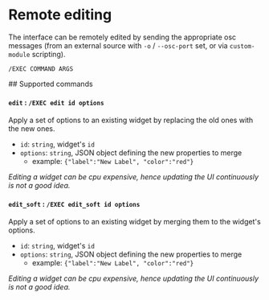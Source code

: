 # Remote editing

The interface can be remotely edited by sending the appropriate osc messages (from an external source with `-o` / `--osc-port` set, or via `custom-module` scripting).

```
/EXEC COMMAND ARGS
```

## Supported commands

#### `edit` :  `/EXEC edit id options`


Apply a set of options to an existing widget by replacing the old ones with the new ones.


- `id`: `string`, widget's `id`
- `options`: `string`, JSON object defining the new properties to merge
  - example: `{"label":"New Label", "color":"red"}`

*Editing a widget can be cpu expensive, hence updating the UI continuously is not a good idea.*

#### `edit_soft` :  `/EXEC edit_soft id options`


Apply a set of options to an existing widget by merging them to the widget's options.  


- `id`: `string`, widget's `id`
- `options`: `string`, JSON object defining the new properties to merge
  - example: `{"label":"New Label", "color":"red"}`

*Editing a widget can be cpu expensive, hence updating the UI continuously is not a good idea.*
